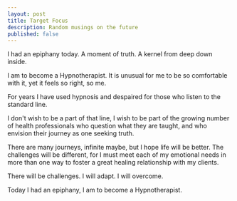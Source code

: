 ```yaml
---
layout: post
title: Target Focus
description: Random musings on the future
published: false
---
```


I had an epiphany today. A moment of truth. A kernel from deep down inside.

I am to become a Hypnotherapist. It is unusual for me to be so comfortable with it, yet it feels so right, so me.

For years I have used hypnosis and despaired for those who listen to the standard line.

I don't wish to be a part of that line, I wish to be part of the growing number of health professionals who question what they are taught, and who envision their journey as one seeking truth.

There are many journeys, infinite maybe, but I hope life will be better. The challenges will be different, for I must meet each of my emotional needs in more than one way to foster a great healing relationship with my clients.

There will be challenges. I will adapt. I will overcome.

Today I had an epiphany, I am to become a Hypnotherapist.
